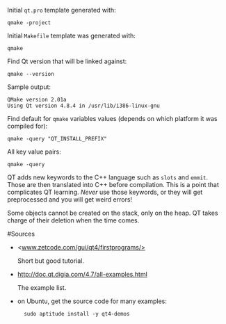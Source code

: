 Initial `qt.pro` template generated with:

    qmake -project

Initial `Makefile` template was generated with:

    qmake

Find Qt version that will be linked against:

    qmake --version

Sample output:

    QMake version 2.01a
    Using Qt version 4.8.4 in /usr/lib/i386-linux-gnu

Find default for `qmake` variables values (depends on which platform it was compiled for):

    qmake -query "QT_INSTALL_PREFIX"

All key value pairs:

    qmake -query

QT adds new keywords to the C++ language such as `slots` and `emmit`. Those are then translated into C++ before compilation. This is a point that complicates QT learning. *Never* use those keywords, or they will get preprocessed and you will get weird errors!

Some objects cannot be created on the stack, only on the heap. QT takes charge of their deletion when the time comes.

#Sources

- <www.zetcode.com/gui/qt4/firstprograms/>

    Short but good tutorial.

- <http://doc.qt.digia.com/4.7/all-examples.html>

    The example list.

- on Ubuntu, get the source code for many examples:

        sudo aptitude install -y qt4-demos
